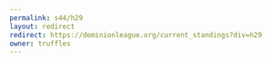 ```yaml
---
permalink: s44/h29
layout: redirect
redirect: https://dominionleague.org/current_standings?div=h29
owner: truffles
---
```

